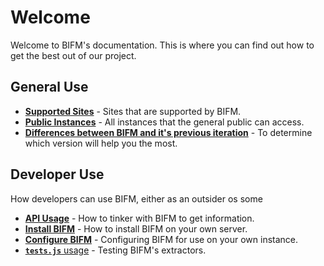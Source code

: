 # Welcome

Welcome to BIFM's documentation. This is where you can find out how to get the best out of our project.

## General Use

- [**Supported Sites**](./general-docs/SITES.md) - Sites that are supported by BIFM.
- [**Public Instances**](./general-docs/INSTANCE.md) - All instances that the general public can access.
- [**Differences between BIFM and it's previous iteration**](./general-docs/DIFFERENCES.md) - To determine which version will help you the most.

## Developer Use

How developers can use BIFM, either as an outsider os some

- [**API Usage**](./dev-docs/API.md) - How to tinker with BIFM to get information.
- [**Install BIFM**](./dev-docs/INSTALL.md) - How to install BIFM on your own server.
- [**Configure BIFM**](./dev-docs/CONFIG.md) - Configuring BIFM for use on your own instance.
- [**`tests.js`** usage](./dev-docs/TESTING.md) - Testing BIFM's extractors.